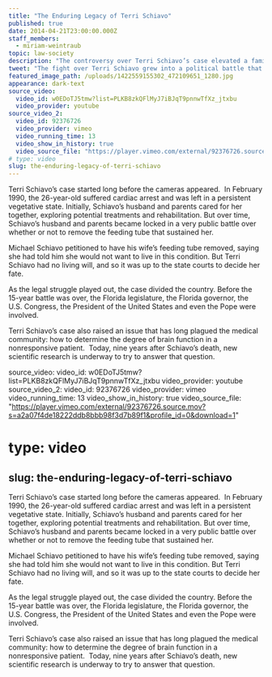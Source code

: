 ```yaml
---
title: "The Enduring Legacy of Terri Schiavo"
published: true
date: 2014-04-21T23:00:00.000Z
staff_members:
  - miriam-weintraub
topic: law-society
description: "The controversy over Terri Schiavo’s case elevated a family matter into a political battle that continues to frame end-of-life issues today."
tweet: "The fight over Terri Schiavo grew into a political battle that still frames end-of-life issues."
featured_image_path: /uploads/1422559155302_472109651_1280.jpg
appearance: dark-text
source_video:
  video_id: w0EDoTJ5tmw?list=PLKB8zkQFlMyJ7iBJqT9pnnwTfXz_jtxbu
  video_provider: youtube
source_video_2:
  video_id: 92376726
  video_provider: vimeo
  video_running_time: 13
  video_show_in_history: true
  video_source_file: "https://player.vimeo.com/external/92376726.source.mov?s=a2a07f4de18222ddb8bbb98f3d7b89f1&profile_id=0&download=1"
# type: video
slug: the-enduring-legacy-of-terri-schiavo
---
```


Terri Schiavo’s case started long before the cameras appeared.  In February 1990, the 26-year-old suffered cardiac arrest and was left in a persistent vegetative state. Initially, Schiavo’s husband and parents cared for her together, exploring potential treatments and rehabilitation. But over time, Schiavo’s husband and parents became locked in a very public battle over whether or not to remove the feeding tube that sustained her.

Michael Schiavo petitioned to have his wife’s feeding tube removed, saying she had told him she would not want to live in this condition. But Terri Schiavo had no living will, and so it was up to the state courts to decide her fate.

As the legal struggle played out, the case divided the country. Before the 15-year battle was over, the Florida legislature, the Florida governor, the U.S. Congress, the President of the United States and even the Pope were involved.

Terri Schiavo’s case also raised an issue that has long plagued the medical community: how to determine the degree of brain function in a nonresponsive patient.  Today, nine years after Schiavo’s death, new scientific research is underway to try to answer that question.

source_video:
  video_id: w0EDoTJ5tmw?list=PLKB8zkQFlMyJ7iBJqT9pnnwTfXz_jtxbu
  video_provider: youtube
source_video_2:
  video_id: 92376726
  video_provider: vimeo
  video_running_time: 13
  video_show_in_history: true
  video_source_file: "https://player.vimeo.com/external/92376726.source.mov?s=a2a07f4de18222ddb8bbb98f3d7b89f1&profile_id=0&download=1"
# type: video
slug: the-enduring-legacy-of-terri-schiavo
---

Terri Schiavo’s case started long before the cameras appeared.  In February 1990, the 26-year-old suffered cardiac arrest and was left in a persistent vegetative state. Initially, Schiavo’s husband and parents cared for her together, exploring potential treatments and rehabilitation. But over time, Schiavo’s husband and parents became locked in a very public battle over whether or not to remove the feeding tube that sustained her.

Michael Schiavo petitioned to have his wife’s feeding tube removed, saying she had told him she would not want to live in this condition. But Terri Schiavo had no living will, and so it was up to the state courts to decide her fate.

As the legal struggle played out, the case divided the country. Before the 15-year battle was over, the Florida legislature, the Florida governor, the U.S. Congress, the President of the United States and even the Pope were involved.

Terri Schiavo’s case also raised an issue that has long plagued the medical community: how to determine the degree of brain function in a nonresponsive patient.  Today, nine years after Schiavo’s death, new scientific research is underway to try to answer that question.

